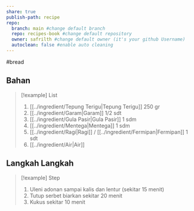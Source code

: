 ```yaml
---
share: true
publish-path: recipe
repo:
  branch: main #change default branch 
  repo: recipes-book #change default repository
  owner: safrilth #change default owner (it's your github Username)
  autoclean: false #enable auto cleaning
---
```

#bread
## Bahan

> [!example] List
> 1. [[../ingredient/Tepung Terigu|Tepung Terigu]] 250 gr
> 2. [[../ingredient/Garam|Garam]] 1/2 sdt
> 3. [[../ingredient/Gula Pasir|Gula Pasir]] 1 sdm
> 4. [[../ingredient/Mentega|Mentega]] 1 sdm
> 5. [[../ingredient/Ragi|Ragi]] / [[../ingredient/Fermipan|Fermipan]] 1 sdt
> 6. [[../ingredient/Air|Air]]

## Langkah Langkah

> [!example] Step
> 1. Uleni adonan sampai kalis dan lentur (sekitar 15 menit)
> 2. Tutup serbet biarkan sekitar 20 menit
> 3. Kukus sekitar 10 menit


